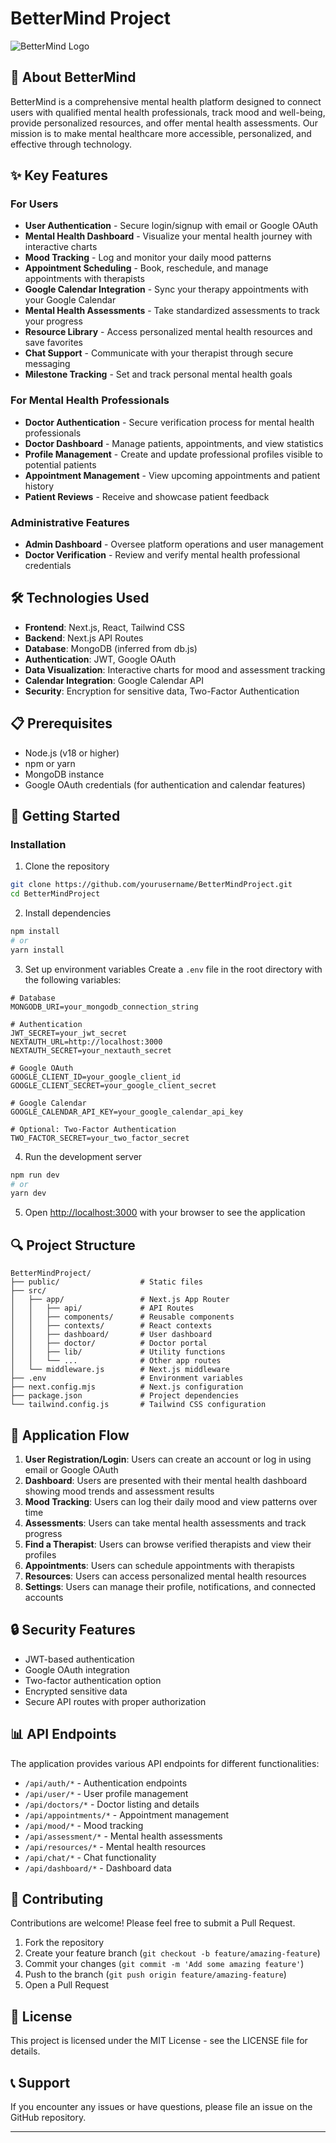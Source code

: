 # BetterMind Project

![BetterMind Logo](/public/images/logo.png)

## 🧠 About BetterMind

BetterMind is a comprehensive mental health platform designed to connect users with qualified mental health professionals, track mood and well-being, provide personalized resources, and offer mental health assessments. Our mission is to make mental healthcare more accessible, personalized, and effective through technology.

## ✨ Key Features

### For Users
- **User Authentication** - Secure login/signup with email or Google OAuth
- **Mental Health Dashboard** - Visualize your mental health journey with interactive charts
- **Mood Tracking** - Log and monitor your daily mood patterns
- **Appointment Scheduling** - Book, reschedule, and manage appointments with therapists
- **Google Calendar Integration** - Sync your therapy appointments with your Google Calendar
- **Mental Health Assessments** - Take standardized assessments to track your progress
- **Resource Library** - Access personalized mental health resources and save favorites
- **Chat Support** - Communicate with your therapist through secure messaging
- **Milestone Tracking** - Set and track personal mental health goals

### For Mental Health Professionals
- **Doctor Authentication** - Secure verification process for mental health professionals
- **Doctor Dashboard** - Manage patients, appointments, and view statistics
- **Profile Management** - Create and update professional profiles visible to potential patients
- **Appointment Management** - View upcoming appointments and patient history
- **Patient Reviews** - Receive and showcase patient feedback

### Administrative Features
- **Admin Dashboard** - Oversee platform operations and user management
- **Doctor Verification** - Review and verify mental health professional credentials

## 🛠️ Technologies Used

- **Frontend**: Next.js, React, Tailwind CSS
- **Backend**: Next.js API Routes
- **Database**: MongoDB (inferred from db.js)
- **Authentication**: JWT, Google OAuth
- **Data Visualization**: Interactive charts for mood and assessment tracking
- **Calendar Integration**: Google Calendar API
- **Security**: Encryption for sensitive data, Two-Factor Authentication

## 📋 Prerequisites

- Node.js (v18 or higher)
- npm or yarn
- MongoDB instance
- Google OAuth credentials (for authentication and calendar features)

## 🚀 Getting Started

### Installation

1. Clone the repository
```bash
git clone https://github.com/yourusername/BetterMindProject.git
cd BetterMindProject
```

2. Install dependencies
```bash
npm install
# or
yarn install
```

3. Set up environment variables
Create a `.env` file in the root directory with the following variables:
```
# Database
MONGODB_URI=your_mongodb_connection_string

# Authentication
JWT_SECRET=your_jwt_secret
NEXTAUTH_URL=http://localhost:3000
NEXTAUTH_SECRET=your_nextauth_secret

# Google OAuth
GOOGLE_CLIENT_ID=your_google_client_id
GOOGLE_CLIENT_SECRET=your_google_client_secret

# Google Calendar
GOOGLE_CALENDAR_API_KEY=your_google_calendar_api_key

# Optional: Two-Factor Authentication
TWO_FACTOR_SECRET=your_two_factor_secret
```

4. Run the development server
```bash
npm run dev
# or
yarn dev
```

5. Open [http://localhost:3000](http://localhost:3000) with your browser to see the application

## 🔍 Project Structure

```
BetterMindProject/
├── public/                  # Static files
├── src/
│   ├── app/                 # Next.js App Router
│   │   ├── api/             # API Routes
│   │   ├── components/      # Reusable components
│   │   ├── contexts/        # React contexts
│   │   ├── dashboard/       # User dashboard
│   │   ├── doctor/          # Doctor portal
│   │   ├── lib/             # Utility functions
│   │   └── ...              # Other app routes
│   └── middleware.js        # Next.js middleware
├── .env                     # Environment variables
├── next.config.mjs          # Next.js configuration
├── package.json             # Project dependencies
└── tailwind.config.js       # Tailwind CSS configuration
```

## 📱 Application Flow

1. **User Registration/Login**: Users can create an account or log in using email or Google OAuth
2. **Dashboard**: Users are presented with their mental health dashboard showing mood trends and assessment results
3. **Mood Tracking**: Users can log their daily mood and view patterns over time
4. **Assessments**: Users can take mental health assessments and track progress
5. **Find a Therapist**: Users can browse verified therapists and view their profiles
6. **Appointments**: Users can schedule appointments with therapists
7. **Resources**: Users can access personalized mental health resources
8. **Settings**: Users can manage their profile, notifications, and connected accounts

## 🔒 Security Features

- JWT-based authentication
- Google OAuth integration
- Two-factor authentication option
- Encrypted sensitive data
- Secure API routes with proper authorization

## 📊 API Endpoints

The application provides various API endpoints for different functionalities:

- `/api/auth/*` - Authentication endpoints
- `/api/user/*` - User profile management
- `/api/doctors/*` - Doctor listing and details
- `/api/appointments/*` - Appointment management
- `/api/mood/*` - Mood tracking
- `/api/assessment/*` - Mental health assessments
- `/api/resources/*` - Mental health resources
- `/api/chat/*` - Chat functionality
- `/api/dashboard/*` - Dashboard data

## 🤝 Contributing

Contributions are welcome! Please feel free to submit a Pull Request.

1. Fork the repository
2. Create your feature branch (`git checkout -b feature/amazing-feature`)
3. Commit your changes (`git commit -m 'Add some amazing feature'`)
4. Push to the branch (`git push origin feature/amazing-feature`)
5. Open a Pull Request

## 📄 License

This project is licensed under the MIT License - see the LICENSE file for details.

## 📞 Support

If you encounter any issues or have questions, please file an issue on the GitHub repository.

---

